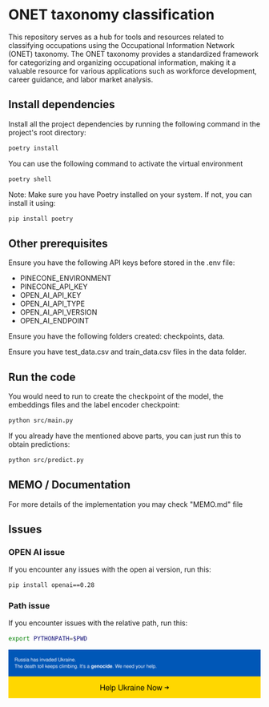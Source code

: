 # ONET taxonomy classification

This repository serves as a hub for tools and resources related to classifying occupations using the Occupational Information Network (ONET) taxonomy. The ONET taxonomy provides a standardized framework for categorizing and organizing occupational information, making it a valuable resource for various applications such as workforce development, career guidance, and labor market analysis.

## Install dependencies

Install all the project dependencies by running the following command in the 
project's root directory:

```bash
poetry install
```

You can use the following command to activate the virtual environment

```bash
poetry shell
```

Note: Make sure you have Poetry installed on your system. If not, you can install it
using:

```bash
pip install poetry
```

## Other prerequisites

Ensure you have the following API keys before stored in the .env file:

- PINECONE_ENVIRONMENT
- PINECONE_API_KEY
- OPEN_AI_API_KEY
- OPEN_AI_API_TYPE
- OPEN_AI_API_VERSION
- OPEN_AI_ENDPOINT

Ensure you have the following folders created: checkpoints, data.

Ensure you have test_data.csv and train_data.csv files in the data folder.

## Run the code

You would need to run to create the checkpoint of the model, the embeddings files 
and the label encoder checkpoint:
```bash
python src/main.py
```

If you already have the mentioned above parts, you can just run this to obtain 
predictions:
```bash
python src/predict.py
```

## MEMO / Documentation

For more details of the implementation you may check "MEMO.md" file

## Issues

### OPEN AI issue

If you encounter any issues with the open ai version, run this:

```bash
pip install openai==0.28
```

### Path issue

If you encounter issues with the relative path, run this:

```bash
export PYTHONPATH=$PWD
```


[![Stand With Ukraine](https://raw.githubusercontent.com/vshymanskyy/StandWithUkraine/main/banner2-direct.svg)](https://stand-with-ukraine.pp.ua)
